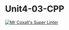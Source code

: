 # Unit4-03-CPP

[![Mr Coxall's Super Linter](https://github.com/ICS3U-Programming-ChristopherD/Unit4-03-CPP/workflows/Mr%20Coxall's%20Super%20Linter/badge.svg)](https://github.com/ICS3U-Programming-ChristopherD/Unit4-03-CPP/actions/)

